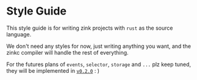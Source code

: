 # Style Guide

This style guide is for writing zink projects with `rust` as the
source language.

We don't need any styles for now, just writing anything you want,
and the zinkc compiler will handle the rest of everything.

For the futures plans of `events`, `selector`, `storage` and `...`
plz keep tuned, they will be implemented in [`v0.2.0`][v0.2.0] : )

[v0.2.0]: https://github.com/clearloop/zink/milestone/2
